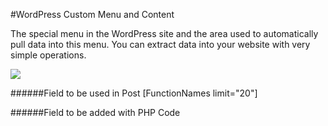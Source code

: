 #WordPress Custom Menu and Content

The special menu in the WordPress site and the area used to automatically pull data into this menu. You can extract data into your website with very simple operations.

![](https://fatihsayin.com.tr/function.png)

######Field to be used in Post [FunctionNames limit="20"]

######Field to be added with PHP Code <?php add_shortcode('FunctionNames' true); ?>
